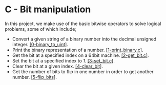 # C - Bit manipulation
In this project, we make use of the basic bitwise operators to solve logical problems, some of which include;
* Convert a given string of a binary number into the decimal unsigned integer. [\[0-binary_to_uint\]](https://github.com/chee-zaram/alx-low_level_programming/blob/main/0x14-bit_manipulation/0-binary_to_uint.c).
* Print the binary representation of a number. [\[1-print_binary.c\]](https://github.com/chee-zaram/alx-low_level_programming/blob/main/0x14-bit_manipulation/1-print_binary.c).
* Get the bit at a specified index on a 64bit machine. [\[2-get_bit.c\]](https://github.com/chee-zaram/alx-low_level_programming/blob/main/0x14-bit_manipulation/2-get_bit.c).
* Set the bit at a specified index to *1*. [\[3-set_bit.c\]](https://github.com/chee-zaram/alx-low_level_programming/blob/main/0x14-bit_manipulation/3-set_bit.c).
* Clear the bit at a given index. [\[4-clear_bit\]](https://github.com/chee-zaram/alx-low_level_programming/blob/main/0x14-bit_manipulation/4-clear_bit.c).
* Get the number of bits to flip in one number in order to get another number. [\[5-flip_bits\]](https://github.com/chee-zaram/alx-low_level_programming/blob/main/0x14-bit_manipulation/5-flip_bits.c).

